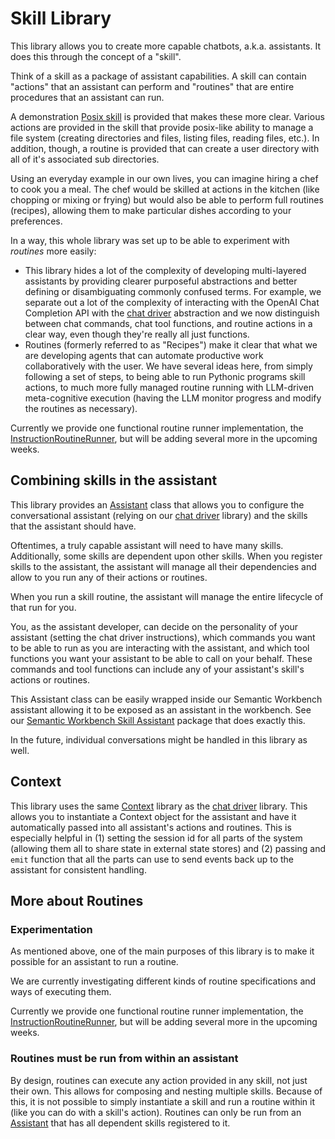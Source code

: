 # Skill Library

This library allows you to create more capable chatbots, a.k.a. assistants. It
does this through the concept of a "skill".

Think of a skill as a package of assistant capabilities. A skill can contain
"actions" that an assistant can perform and "routines" that are entire
procedures that an assistant can run.

A demonstration [Posix skill](../skills/posix-skill/README.md) is provided that
makes these more clear. Various actions are provided in the skill that provide
posix-like ability to manage a file system (creating directories and files,
listing files, reading files, etc.). In addition, though, a routine is provided
that can create a user directory with all of it's associated sub directories.

Using an everyday example in our own lives, you can imagine hiring a chef to
cook you a meal. The chef would be skilled at actions in the kitchen (like
chopping or mixing or frying) but would also be able to perform full routines
(recipes), allowing them to make particular dishes according to your preferences.

In a way, this whole library was set up to be able to experiment with _routines_
more easily:

- This library hides a lot of the complexity of developing multi-layered
  assistants by providing clearer purposeful abstractions and better defining or
  disambiguating commonly confused terms. For example, we separate out a lot of
  the complexity of interacting with the OpenAI Chat Completion API with the
  [chat driver](../../libraries/chat-driver/README.md) abstraction and we now
  distinguish between chat commands, chat tool functions, and routine actions in
  a clear way, even though they're really all just functions.
- Routines (formerly referred to as "Recipes") make it clear that what we are
  developing agents that can automate productive work collaboratively with the
  user. We have several ideas here, from simply following a set of steps, to
  being able to run Pythonic programs skill actions, to much more fully managed
  routine running with LLM-driven meta-cognitive execution (having the LLM
  monitor progress and modify the routines as necessary).

Currently we provide one functional routine runner implementation, the
[InstructionRoutineRunner](./skill_library/routine_runners/instruction_routine_runner.py),
but will be adding several more in the upcoming weeks.

## Combining skills in the assistant

This library provides an [Assistant](./skill_library/assistant.py) class that
allows you to configure the conversational assistant (relying on our [chat
driver](../../libraries/chat-driver/README.md) library) and the skills that the
assistant should have.

Oftentimes, a truly capable assistant will need to have many skills.
Additionally, some skills are dependent upon other skills. When you register
skills to the assistant, the assistant will manage all their dependencies and
allow to you run any of their actions or routines.

When you run a skill routine, the assistant will manage the entire lifecycle of
that run for you.

You, as the assistant developer, can decide on the personality of your assistant
(setting the chat driver instructions), which commands you want to be able to
run as you are interacting with the assistant, and which tool functions you want
your assistant to be able to call on your behalf. These commands and tool
functions can include any of your assistant's skill's actions or routines.

This Assistant class can be easily wrapped inside our Semantic Workbench
assistant allowing it to be exposed as an assistant in the workbench. See our
[Semantic Workbench Skill
Assistant](../../semantic-workbench-assistants/skill-assistant/README.md)
package that does exactly this.

In the future, individual conversations might be handled in this library as
well.

## Context

This library uses the same [Context](../../libraries/context/README.md) library
as the [chat driver](../../libraries/chat-driver/README.md) library. This allows
you to instantiate a Context object for the assistant and have it automatically
passed into all assistant's actions and routines. This is especially helpful in
(1) setting the session id for all parts of the system (allowing them all to
share state in external state stores) and (2) passing and `emit` function that
all the parts can use to send events back up to the assistant for consistent
handling.

## More about Routines

### Experimentation

As mentioned above, one of the main purposes of this library is to make it
possible for an assistant to run a routine.

We are currently investigating different kinds of routine specifications and
ways of executing them.

Currently we provide one functional routine runner implementation, the
[InstructionRoutineRunner](./skill_library/routine_runners/instruction_routine_runner.py),
but will be adding several more in the upcoming weeks.

### Routines must be run from within an assistant

By design, routines can execute any action provided in any skill, not just their
own. This allows for composing and nesting multiple skills. Because of this, it
is not possible to simply instantiate a skill and run a routine within it (like
you can do with a skill's action). Routines can only be run from an
[Assistant](./skill_library/assistant.py) that has all dependent skills
registered to it.
